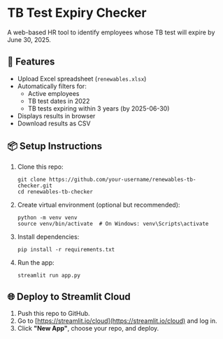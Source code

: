 
# TB Test Expiry Checker

A web-based HR tool to identify employees whose TB test will expire by June 30, 2025.

## 🚀 Features
- Upload Excel spreadsheet (`renewables.xlsx`)
- Automatically filters for:
  - Active employees
  - TB test dates in 2022
  - TB tests expiring within 3 years (by 2025-06-30)
- Displays results in browser
- Download results as CSV

## 📦 Setup Instructions

1. Clone this repo:
   ```
   git clone https://github.com/your-username/renewables-tb-checker.git
   cd renewables-tb-checker
   ```

2. Create virtual environment (optional but recommended):
   ```
   python -m venv venv
   source venv/bin/activate  # On Windows: venv\Scripts\activate
   ```

3. Install dependencies:
   ```
   pip install -r requirements.txt
   ```

4. Run the app:
   ```
   streamlit run app.py
   ```

## 🌐 Deploy to Streamlit Cloud
1. Push this repo to GitHub.
2. Go to [https://streamlit.io/cloud](https://streamlit.io/cloud) and log in.
3. Click **"New App"**, choose your repo, and deploy.
